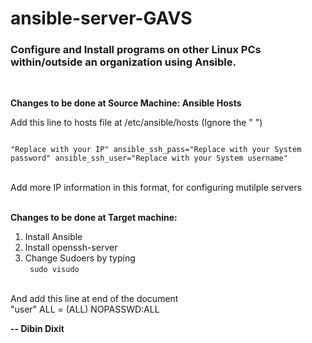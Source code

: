 # ansible-server-GAVS

<h3>Configure and Install programs on other Linux PCs within/outside an organization using Ansible. </h3></br>

<b>Changes to be done at Source Machine: Ansible Hosts</b></br>

Add this line to hosts file at /etc/ansible/hosts (Ignore the " ")

<code>
"Replace with your IP" ansible_ssh_pass="Replace with your System password" ansible_ssh_user="Replace with your System username"
</code>

</br>Add more IP information in this format, for configuring mutilple servers

</br><b>Changes to be done at Target machine:</b></br>
1. Install Ansible</br>
2. Install openssh-server</br>
3. Change Sudoers by typing </br><code> sudo visudo </code>

</br>And add this line at end of the document
</br>"user" ALL = (ALL) NOPASSWD:ALL

<b> -- Dibin Dixit </b>
